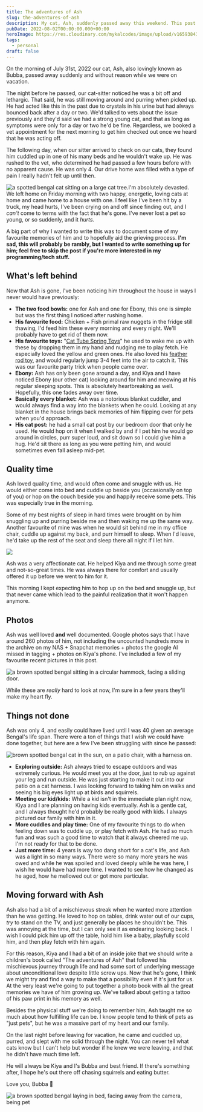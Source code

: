 ```yaml
---
title: The adventures of Ash
slug: the-adventures-of-ash
description: My cat, Ash, suddenly passed away this weekend. This post is in his memory.
pubDate: 2022-08-02T00:00:00.000+00:00
heroImage: https://res.cloudinary.com/mykalcodes/image/upload/v1659384312/Mykal%20Codes/ash-looking-at-me_fhdifq.jpg
tags:
  - personal
draft: false
---
```


On the morning of July 31st, 2022 our cat, Ash, also lovingly known as Bubba, passed away suddenly and without reason while we were on vacation.

The night before he passed, our cat-sitter noticed he was a bit off and lethargic. That said, he was still moving around and purring when picked up. He had acted like this in the past due to crystals in his urine but had always bounced back after a day or two. We'd talked to vets about the issue previously and they'd said we had a strong young cat, and that as long as symptoms were only for a day or two he'd be fine. Regardless, we booked a vet appointment for the next morning to get him checked out once we heard that he was acting off.

The following day, when our sitter arrived to check on our cats, they found him cuddled up in one of his many beds and he wouldn't wake up. He was rushed to the vet, who determined he had passed a few hours before with no apparent cause. He was only 4. Our drive home was filled with a type of pain I really hadn't felt up until then.

![a spotted bengal cat sitting on a large cat tree. ](https://res.cloudinary.com/mykalcodes/image/upload/v1659379735/Mykal%20Codes/BC696529-63DA-467B-938A-74595B4E1E8C_xkyma6.jpg "Ash sitting on his big tower in the living room")I'm absolutely devasted. We left home on Friday morning with two happy, energetic, loving cats at home and came home to a house with one. I feel like I've been hit by a truck, my head hurts, I've been crying on and off since finding out, and I _can't_ come to terms with the fact that he's gone. I've never lost a pet so young, or so suddenly, and it _hurts._

A big part of why I wanted to write this was to document some of my favourite memories of him and to hopefully aid the grieving process. **I'm sad, this will probably be rambly, but I wanted to write something up for him; feel free to skip the post if you're more interested in my programming/tech stuff.**

## What's left behind

Now that Ash is gone, I've been noticing him throughout the house in ways I never would have previously:

- **The two food bowls:** one for Ash and one for Ebony, this one is simple but was the first thing I noticed after rushing home.
- **His favourite food:** Chicken + Fish primal raw nuggets in the fridge still thawing, I'd feed him these every morning and every night. We'll probably have to get rid of them now.
- **His favourite toys:** "[Cat Tube Spring Toys](https://www.amazon.ca/Interactive-BPA-Free-Colorful-Plastic-Kittens/dp/B08ZRWWN5Z/ref=d_pd_day0_sccl_1_1/145-1237752-8446369?pd_rd_w=TuEgN&content-id=amzn1.sym.a0f07c06-3bfe-427e-9527-5be8cea27b66&pf_rd_p=a0f07c06-3bfe-427e-9527-5be8cea27b66&pf_rd_r=WG92ERZ4TBXSKGC0YJS7&pd_rd_wg=23z6K&pd_rd_r=7a005984-410e-40ed-9efa-fcfcd20451f9&pd_rd_i=B08ZRWWN5Z&psc=1)" he used to wake me up with these by dropping them in my hand and nudging me to play fetch. He especially loved the yellow and green ones. He also loved his [feather rod toy](https://www.amazon.com/GoCat-Bird-Feather-Cat-Handmade/dp/B001BOVEU4/ref=sr_1_14?crid=3M008LJB5AX7&keywords=cat+feather+toy&qid=1659380596&sprefix=cat+feather+toy%2Caps%2C145&sr=8-14), and would regularly jump 3-4 feet into the air to catch it. This was our favourite party trick when people came over.
- **Ebony:** Ash has only been gone around a day, and Kiya and I have noticed Ebony (our other cat) looking around for him and meowing at his regular sleeping spots. This is absolutely heartbreaking as well. Hopefully, this one fades away over time.
- **Basically every blanket:** Ash was a notorious blanket cuddler, and would always find a way into the blankets when he could. Looking at any blanket in the house brings back memories of him flipping over for pets when you'd approach.
- **His cat post:** he had a small cat post by our bedroom door that only he used. He would hop on it when I walked by and if I pet him he would go around in circles, purr super loud, and sit down so I could give him a hug. He'd sit there as long as you were petting him, and would sometimes even fall asleep mid-pet.

## Quality time

Ash loved quality time, and would often come and snuggle with us. He would either come into bed and cuddle up beside you (occasionally on top of you) or hop on the couch beside you and happily receive some pets. This was especially true in the morning.

Some of my best nights of sleep in hard times were brought on by him snuggling up and purring beside me and then waking me up the same way. Another favourite of mine was when he would sit behind me in my office chair, cuddle up against my back, and purr himself to sleep. When I'd leave, he'd take up the rest of the seat and sleep there all night if I let him.

![](https://res.cloudinary.com/mykalcodes/image/upload/v1659382111/Mykal%20Codes/PXL_20220322_234406870_ghp110.jpg)

Ash was a very affectionate cat. He helped Kiya and me through some great and not-so-great times. He was always there for comfort and usually offered it up before we went to him for it.

This morning I kept expecting him to hop up on the bed and snuggle up, but that never came which lead to the painful realization that it won't happen anymore.

## Photos

Ash was well loved **and** well documented. Google photos says that I have around 260 photos of him, not including the uncounted hundreds more in the archive on my NAS + Snapchat memories + photos the google AI missed in tagging + photos on Kiya's phone. I've included a few of my favourite recent pictures in this post.

![a brown spotted bengal sitting in a circular hammock, facing a sliding door.](https://res.cloudinary.com/mykalcodes/image/upload/v1659384366/Mykal%20Codes/ash-in-hammock_egnu25.jpg 'Ash in his "hammock". He would sleep here quite often')

While these are _really_ hard to look at now, I'm sure in a few years they'll make my heart fly.

## Things not done

Ash was only 4, and easily could have lived until I was 40 given an average Bengal's life span. There were a ton of things that I wish we could have done together, but here are a few I've been struggling with since he passed:

![brown spotted bengal cat in the sun, on a patio chair, with a harness on.](https://res.cloudinary.com/mykalcodes/image/upload/v1659383864/Mykal%20Codes/ash-in-harness_xw1jwi.jpg "Ash in his harness")

- **Exploring outside:** Ash always tried to escape outdoors and was extremely curious. He would meet you at the door, just to rub up against your leg and run outside. He was just starting to make it out into our patio on a cat harness. I was looking forward to taking him on walks and seeing his big eyes light up at birds and squirrels.
- **Meeting our kid/kids:** While a kid isn't in the immediate plan right now, Kiya and I are planning on having kids eventually. Ash is a gentle cat, and I always thought he'd probably be really good with kids. I always pictured our family with him in it.
- **More cuddles and play time:** One of my favourite things to do when feeling down was to cuddle up, or play fetch with Ash. He had so much fun and was such a good time to watch that it always cheered me up. I'm not ready for that to be done.
- **Just more time:** 4 years is way too dang short for a cat's life, and Ash was a light in so many ways. There were so many more years he was owed and while he was spoiled and loved deeply while he was here, I wish he would have had more time. I wanted to see how he changed as he aged, how he mellowed out or got more particular.

## Moving forward with Ash

Ash also had a bit of a mischievous streak when he wanted more attention than he was getting. He loved to hop on tables, drink water out of our cups, _try_ to stand on the TV, and just generally be places he shouldn't be. This was annoying at the time, but I can only see it as endearing looking back. I wish I could pick him up off the table, hold him like a baby, playfully scold him, and then play fetch with him again.

For this reason, Kiya and I had a bit of an inside joke that we should write a children's book called "The adventures of Ash" that followed his mischievous journey through life and had some sort of underlying message about unconditional love despite little screw ups. Now that he's gone, I think we might try and find a way to make that a possibility even if it's just for us. At the very least we're going to put together a photo book with all the great memories we have of him growing up. We've talked about getting a tattoo of his paw print in his memory as well.

Besides the physical stuff we're doing to remember him, Ash taught me so much about how fulfilling life can be. I know people tend to think of pets as "just pets", but he was a massive part of my heart and our family.

On the last night before leaving for vacation, he came and cuddled up, purred, and slept with me solid through the night. You can never tell what cats know but I can't help but wonder if he knew we were leaving, and that he didn't have much time left.

He will always be Kiya and I's Bubba and best friend. If there's something after, I hope he's out there off chasing squirrels and eating butter.

Love you, Bubba 💖

![a brown spotted bengal laying in bed, facing away from the camera, being pet](https://res.cloudinary.com/mykalcodes/image/upload/v1659384730/Mykal%20Codes/ashes-last-photo_y38uus.jpg "The last photo I took with Ash, he came and cuddled with me the night before we left")
